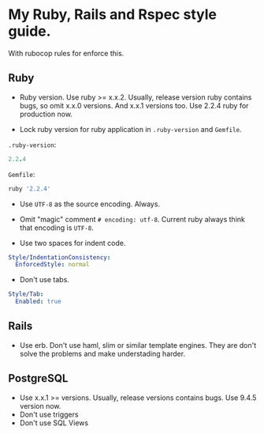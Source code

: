 # My Ruby, Rails and Rspec style guide.

With rubocop rules for enforce this.

## Ruby

* Ruby version. Use ruby >= x.x.2. Usually, release version ruby contains bugs, so omit x.x.0 versions. And x.x.1 versions too. Use 2.2.4 ruby for production now.

* Lock ruby version for ruby application in ```.ruby-version``` and ```Gemfile```.

```.ruby-version```:
```ruby
2.2.4
```

```Gemfile```:
```ruby
ruby '2.2.4'
```

* Use ```UTF-8``` as the source encoding. Always.

* Omit "magic" comment ```# encoding: utf-8```. Current ruby always think that encoding is ```UTF-8```.

* Use two spaces for indent code.
```yaml
Style/IndentationConsistency:
  EnforcedStyle: normal
```

* Don't use tabs.
```yaml
Style/Tab:
  Enabled: true
```

## Rails

* Use erb. Don't use haml, slim or similar template engines. They are don't solve the problems and make understading harder.

## PostgreSQL

* Use x.x.1 >= versions. Usually, release versions contains bugs. Use 9.4.5 version now.
* Don't use triggers
* Don't use SQL Views
